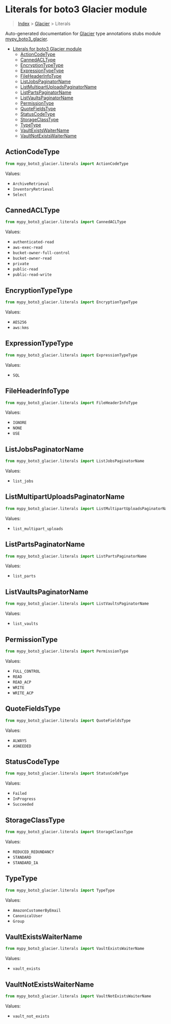 # Literals for boto3 Glacier module

> [Index](..) > [Glacier](.) > Literals

Auto-generated documentation for
[Glacier](https://boto3.amazonaws.com/v1/documentation/api/1.17.74/reference/services/glacier.html#Glacier)
type annotations stubs module
[mypy_boto3_glacier](https://pypi.org/project/mypy-boto3-glacier/).

- [Literals for boto3 Glacier module](#literals-for-boto3-glacier-module)
  - [ActionCodeType](#actioncodetype)
  - [CannedACLType](#cannedacltype)
  - [EncryptionTypeType](#encryptiontypetype)
  - [ExpressionTypeType](#expressiontypetype)
  - [FileHeaderInfoType](#fileheaderinfotype)
  - [ListJobsPaginatorName](#listjobspaginatorname)
  - [ListMultipartUploadsPaginatorName](#listmultipartuploadspaginatorname)
  - [ListPartsPaginatorName](#listpartspaginatorname)
  - [ListVaultsPaginatorName](#listvaultspaginatorname)
  - [PermissionType](#permissiontype)
  - [QuoteFieldsType](#quotefieldstype)
  - [StatusCodeType](#statuscodetype)
  - [StorageClassType](#storageclasstype)
  - [TypeType](#typetype)
  - [VaultExistsWaiterName](#vaultexistswaitername)
  - [VaultNotExistsWaiterName](#vaultnotexistswaitername)

## ActionCodeType

```python
from mypy_boto3_glacier.literals import ActionCodeType
```

Values:

- `ArchiveRetrieval`
- `InventoryRetrieval`
- `Select`

## CannedACLType

```python
from mypy_boto3_glacier.literals import CannedACLType
```

Values:

- `authenticated-read`
- `aws-exec-read`
- `bucket-owner-full-control`
- `bucket-owner-read`
- `private`
- `public-read`
- `public-read-write`

## EncryptionTypeType

```python
from mypy_boto3_glacier.literals import EncryptionTypeType
```

Values:

- `AES256`
- `aws:kms`

## ExpressionTypeType

```python
from mypy_boto3_glacier.literals import ExpressionTypeType
```

Values:

- `SQL`

## FileHeaderInfoType

```python
from mypy_boto3_glacier.literals import FileHeaderInfoType
```

Values:

- `IGNORE`
- `NONE`
- `USE`

## ListJobsPaginatorName

```python
from mypy_boto3_glacier.literals import ListJobsPaginatorName
```

Values:

- `list_jobs`

## ListMultipartUploadsPaginatorName

```python
from mypy_boto3_glacier.literals import ListMultipartUploadsPaginatorName
```

Values:

- `list_multipart_uploads`

## ListPartsPaginatorName

```python
from mypy_boto3_glacier.literals import ListPartsPaginatorName
```

Values:

- `list_parts`

## ListVaultsPaginatorName

```python
from mypy_boto3_glacier.literals import ListVaultsPaginatorName
```

Values:

- `list_vaults`

## PermissionType

```python
from mypy_boto3_glacier.literals import PermissionType
```

Values:

- `FULL_CONTROL`
- `READ`
- `READ_ACP`
- `WRITE`
- `WRITE_ACP`

## QuoteFieldsType

```python
from mypy_boto3_glacier.literals import QuoteFieldsType
```

Values:

- `ALWAYS`
- `ASNEEDED`

## StatusCodeType

```python
from mypy_boto3_glacier.literals import StatusCodeType
```

Values:

- `Failed`
- `InProgress`
- `Succeeded`

## StorageClassType

```python
from mypy_boto3_glacier.literals import StorageClassType
```

Values:

- `REDUCED_REDUNDANCY`
- `STANDARD`
- `STANDARD_IA`

## TypeType

```python
from mypy_boto3_glacier.literals import TypeType
```

Values:

- `AmazonCustomerByEmail`
- `CanonicalUser`
- `Group`

## VaultExistsWaiterName

```python
from mypy_boto3_glacier.literals import VaultExistsWaiterName
```

Values:

- `vault_exists`

## VaultNotExistsWaiterName

```python
from mypy_boto3_glacier.literals import VaultNotExistsWaiterName
```

Values:

- `vault_not_exists`
